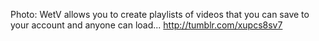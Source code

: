 Photo: WetV allows you to create playlists of videos that you can save to your account and anyone can load... http://tumblr.com/xupcs8sv7